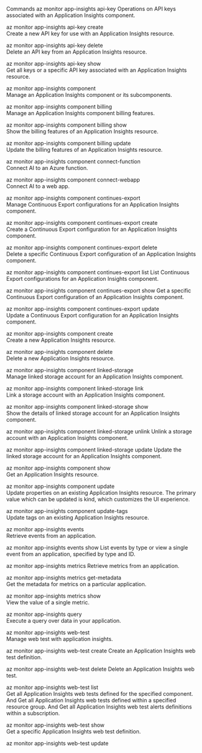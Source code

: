 Commands
az monitor app-insights api-key	
Operations on API keys associated with an Application Insights component.

az monitor app-insights api-key create	
Create a new API key for use with an Application Insights resource.

az monitor app-insights api-key delete	
Delete an API key from an Application Insights resource.

az monitor app-insights api-key show	
Get all keys or a specific API key associated with an Application Insights resource.

az monitor app-insights component	
Manage an Application Insights component or its subcomponents.

az monitor app-insights component billing	
Manage an Application Insights component billing features.

az monitor app-insights component billing show	
Show the billing features of an Application Insights resource.

az monitor app-insights component billing update	
Update the billing features of an Application Insights resource.

az monitor app-insights component connect-function	
Connect AI to an Azure function.

az monitor app-insights component connect-webapp	
Connect AI to a web app.

az monitor app-insights component continues-export	
Manage Continuous Export configurations for an Application Insights component.

az monitor app-insights component continues-export create	
Create a Continuous Export configuration for an Application Insights component.

az monitor app-insights component continues-export delete	
Delete a specific Continuous Export configuration of an Application Insights component.

az monitor app-insights component continues-export list	
List Continuous Export configurations for an Application Insights component.

az monitor app-insights component continues-export show	
Get a specific Continuous Export configuration of an Application Insights component.

az monitor app-insights component continues-export update	
Update a Continuous Export configuration for an Application Insights component.

az monitor app-insights component create	
Create a new Application Insights resource.

az monitor app-insights component delete	
Delete a new Application Insights resource.

az monitor app-insights component linked-storage	
Manage linked storage account for an Application Insights component.

az monitor app-insights component linked-storage link	
Link a storage account with an Application Insights component.

az monitor app-insights component linked-storage show	
Show the details of linked storage account for an Application Insights component.

az monitor app-insights component linked-storage unlink	
Unlink a storage account with an Application Insights component.

az monitor app-insights component linked-storage update	
Update the linked storage account for an Application Insights component.

az monitor app-insights component show	
Get an Application Insights resource.

az monitor app-insights component update	
Update properties on an existing Application Insights resource. The primary value which can be updated is kind, which customizes the UI experience.

az monitor app-insights component update-tags	
Update tags on an existing Application Insights resource.

az monitor app-insights events	
Retrieve events from an application.

az monitor app-insights events show	
List events by type or view a single event from an application, specified by type and ID.

az monitor app-insights metrics	
Retrieve metrics from an application.

az monitor app-insights metrics get-metadata	
Get the metadata for metrics on a particular application.

az monitor app-insights metrics show	
View the value of a single metric.

az monitor app-insights query	
Execute a query over data in your application.

az monitor app-insights web-test	
Manage web test with application insights.

az monitor app-insights web-test create	
Create an Application Insights web test definition.

az monitor app-insights web-test delete	
Delete an Application Insights web test.

az monitor app-insights web-test list	
Get all Application Insights web tests defined for the specified component. And Get all Application Insights web tests defined within a specified resource group. And Get all Application Insights web test alerts definitions within a subscription.

az monitor app-insights web-test show	
Get a specific Application Insights web test definition.

az monitor app-insights web-test update

